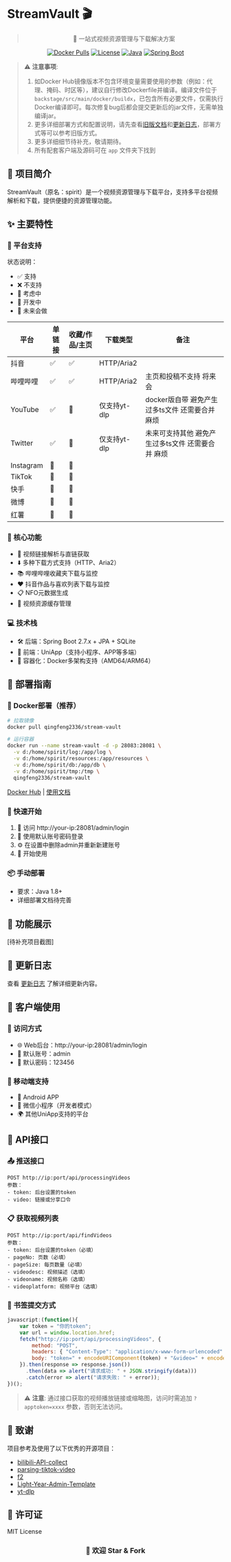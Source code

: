 # StreamVault 🎬

<div align="center">

> 🚀 一站式视频资源管理与下载解决方案

[![Docker Pulls](https://img.shields.io/docker/pulls/qingfeng2336/stream-vault)](https://hub.docker.com/r/qingfeng2336/stream-vault)
[![License](https://img.shields.io/badge/license-MIT-blue.svg)](LICENSE)
[![Java](https://img.shields.io/badge/Java-1.8+-red.svg)](https://www.oracle.com/java/)
[![Spring Boot](https://img.shields.io/badge/Spring%20Boot-2.7.x-brightgreen.svg)](https://spring.io/projects/spring-boot)

</div>

> ⚠️ **注意事项**: 
> 1. 如Docker Hub镜像版本不包含环境变量需要使用的参数（例如：代理、掩码、时区等），建议自行修改Dockerfile并编译。编译文件位于`backstage/src/main/docker/buildx`，已包含所有必要文件，仅需执行Docker编译即可。每次修复bug后都会提交更新后的jar文件，无需单独编译jar。
> 2. 更多详细部署方式和配置说明，请先查看[旧版文档](doc/README.md)和[更新日志](doc/updaterecords.md)，部署方式等可以参考旧版方式。
> 3. 更多详细细节待补充，敬请期待。
> 4. 所有配套客户端及源码可在 `app` 文件夹下找到

## 🌟 项目简介

StreamVault（原名：spirit）是一个视频资源管理与下载平台，支持多平台视频解析和下载，提供便捷的资源管理功能。

## ✨ 主要特性

### 🎯 平台支持

状态说明：

- ✅ 支持
- ❌ 不支持
- 🤔 考虑中
- 🔨 开发中
- 🚀 未来会做

| 平台      | 单链接 | 收藏/作品/主页 | 下载类型     | 备注                                               |
| --------- | ------ | -------------- | ------------ | -------------------------------------------------- |
| 抖音      | ✅     | ✅             | HTTP/Aria2   |                                                    |
| 哔哩哔哩  | ✅     | ✅             | HTTP/Aria2   | 主页和投稿不支持 将来会                            |
| YouTube   | ✅     | 🤔             | 仅支持yt-dlp | docker版自带 避免产生过多ts文件 还需要合并 麻烦    |
| Twitter   | ✅     | 🚀             | 仅支持yt-dlp | 未来可支持其他 避免产生过多ts文件 还需要合并 麻烦 |
| Instagram | 🔨     | 🤔             |              |                                                    |
| TikTok    | 🔨     | 🤔             |              |                                                    |
| 快手      | 🤔     | 🤔             |              |                                                    |
| 微博      | 🤔     | 🤔             |              |                                                    |
| 红薯      | 🤔     | 🤔             |              |                                                    |

### 🚀 核心功能

- 🎥 视频链接解析与直链获取
- ⬇️ 多种下载方式支持（HTTP、Aria2）
- 📚 哔哩哔哩收藏夹下载与监控
- ❤️ 抖音作品与喜欢列表下载与监控
- 📋 NFO元数据生成
- 💾 视频资源缓存管理

### 💻 技术栈

- 🛠️ 后端：Spring Boot 2.7.x + JPA + SQLite
- 📱 前端：UniApp（支持小程序、APP等多端）
- 🐳 容器化：Docker多架构支持（AMD64/ARM64）

## 🔧 部署指南

### 🐳 Docker部署（推荐）

```bash
# 拉取镜像
docker pull qingfeng2336/stream-vault

# 运行容器
docker run --name stream-vault -d -p 28083:28081 \
  -v d:/home/spirit/log:/app/log \
  -v d:/home/spirit/resources:/app/resources \
  -v d:/home/spirit/db:/app/db \
  -v d:/home/spirit/tmp:/tmp \
  qingfeng2336/stream-vault
```

[Docker Hub](https://hub.docker.com/r/qingfeng2336/stream-vault) | [使用文档](https://github.com/lemon8866/StreamVault/wiki)

### 🚀 快速开始

1. 🔗 访问 http://your-ip:28081/admin/login
2. 🔑 使用默认账号密码登录
3. ⚙️ 在设置中删除admin并重新新建账号
4. 🎉 开始使用

### 📦 手动部署

- 要求：Java 1.8+
- 详细部署文档待完善

## 📸 功能展示

[待补充项目截图]

## 📝 更新日志

查看 [更新日志](doc/updaterecords.md) 了解详细更新内容。

## 📱 客户端使用

### 🔗 访问方式

- 🌐 Web后台：http://your-ip:28081/admin/login
- 👤 默认账号：admin
- 🔑 默认密码：123456

### 📱 移动端支持

- 🤖 Android APP
- 💬 微信小程序（开发者模式）
- 🌍 其他UniApp支持的平台



## 🔌 API接口

### 📤 推送接口

```http
POST http://ip:port/api/processingVideos
参数：
- token: 后台设置的token
- video: 链接或分享口令
```

### 📋 获取视频列表

```http
POST http://ip:port/api/findVideos
参数：
- token: 后台设置的token（必填）
- pageNo: 页数（必填）
- pageSize: 每页数量（必填）
- videodesc: 视频描述（选填）
- videoname: 视频名称（选填）
- videoplatform: 视频平台（选填）
```

### 📝 书签提交方式

```javascript
javascript:(function(){
    var token = "你的token";  
    var url = window.location.href; 
    fetch("http://ip:port/api/processingVideos", {
        method: "POST",
        headers: { "Content-Type": "application/x-www-form-urlencoded" },
        body: "token=" + encodeURIComponent(token) + "&video=" + encodeURIComponent(url)
    }).then(response => response.json())
      .then(data => alert("请求成功: " + JSON.stringify(data)))
      .catch(error => alert("请求失败: " + error));
})();
```

> ⚠️ **注意**: 通过接口获取的视频播放链接或缩略图，访问时需追加 `?apptoken=xxxx` 参数，否则无法访问。

## 🙏 致谢

项目参考及使用了以下优秀的开源项目：

- [bilibili-API-collect](https://github.com/SocialSisterYi/bilibili-API-collect)
- [parsing-tiktok-video](https://toscode.gitee.com/zong_zh/parsing-tiktok-video)
- [f2](https://github.com/Johnserf-Seed/f2)
- [Light-Year-Admin-Template](https://gitee.com/yinqi/Light-Year-Admin-Template)
- [yt-dlp](https://github.com/yt-dlp/yt-dlp)

## 📄 许可证

MIT License

<div align="center">

### 🌟 欢迎 Star & Fork

</div>
